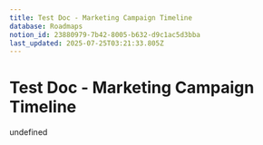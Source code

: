 ```yaml
---
title: Test Doc - Marketing Campaign Timeline
database: Roadmaps
notion_id: 23880979-7b42-8005-b632-d9c1ac5d3bba
last_updated: 2025-07-25T03:21:33.805Z
---
```


# Test Doc - Marketing Campaign Timeline

undefined